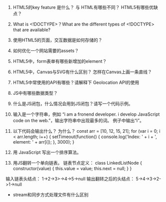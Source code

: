 1. HTML5的key feature 是什么？ 与 HTML有哪些不同？ HTML5有哪些优缺点？



2. What is <!DOCTYPE>？What are the different types of <!DOCTYPE> that are available?



3. 使用HTML5的页面，交互数据是如何存储的？



4. 如何优化一个网站需要的assets？



5. HTML5中，form表单有哪些新增加的element？



6. HTML5中，Canvas与SVG有什么区别？ 怎样在Canvas上画一条直线？


7. HTML5中常使用的API有哪些？请解释下 Geolocation API的使用


8. JS中有哪些数据类型？



9. 什么是JS闭包，什么情况会用到JS闭包？请写一个代码示例。


10. 输入是一个字符串，例如 “i am a fronend developer. i develop JavaScript code on the web.”，输出字符串中出现最多的词。 例子中输出“i”。


11. 以下代码会输出什么？ 为什么？
const arr = [10, 12, 15, 21];
for (var i = 0; i < arr.length; i++) {
  setTimeout(function() {
    console.log('Index: ' + i + ', element: ' + arr[i]);
  }, 3000);
}



12. 用 JavaScript 写出一个排序算法。



13. 用JS翻转一个单向链表。 链表节点定义：
class LinkedListNode {
  constructor(value) {
    this.value = value;
    this.next = null;
  }
}

输入链表头结点： 1->2->3>->4->5->null
输出翻转之后的头结点： 5->4->3->2->1->null
- stream和同步方式处理文件有什么区别